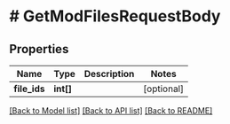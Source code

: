 # # GetModFilesRequestBody

## Properties

Name | Type | Description | Notes
------------ | ------------- | ------------- | -------------
**file_ids** | **int[]** |  | [optional]

[[Back to Model list]](../../README.md#models) [[Back to API list]](../../README.md#endpoints) [[Back to README]](../../README.md)
